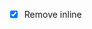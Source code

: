 - [x] Remove inline <style> block from src/website.html
- [x] Remove inline <script> block from src/website.html
- [x] Add <script src="scripts.js"></script> before </body> in src/website.html
- [x] Add @keyframes typing to src/styles.css
- [x] Remove dynamic style addition from src/scripts.js
- [x] Update Hero Section: Add background image with dark gradient overlay
- [x] Update Hero Section: Center name and role
- [x] Update Hero Section: Convert contact links to round icon buttons
- [x] Update Hero Section: Add 1-line tagline
- [x] Update About Me: Trim wording to be short and crisp
- [x] Update Technical Expertise: Remove redundant skills (Problem Solving, Debugging)
- [x] Update Technical Expertise: Add icons/logos for technologies
- [x] Update Technical Expertise: Reorder categories (Backend → Databases → Programming Languages → Web Tech → Tools)
- [x] Update Featured Projects: Convert to card format with screenshots/placeholders
- [x] Update Featured Projects: Add tech stack tags
- [x] Update Featured Projects: Add GitHub/Demo buttons
- [x] Update Featured Projects: Add one personal project
- [x] Update Certifications: Format dates consistently
- [x] Update Certifications: Add logos for issuers
- [x] Update Contact Section: Replace text links with icons
- [x] Update Contact Section: Add subtle gradient background
- [x] Add Design Polish: Soft dividers between sections
- [x] Add Design Polish: Hover animations on cards/tags/buttons
- [x] Add Design Polish: Consistent text sizing
- [ ] Test all changes for responsiveness and functionality
